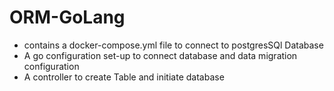# ORM-GoLang

* contains a docker-compose.yml file to connect to postgresSQl Database
* A go configuration set-up to connect database and data migration configuration
* A controller to create Table and initiate database